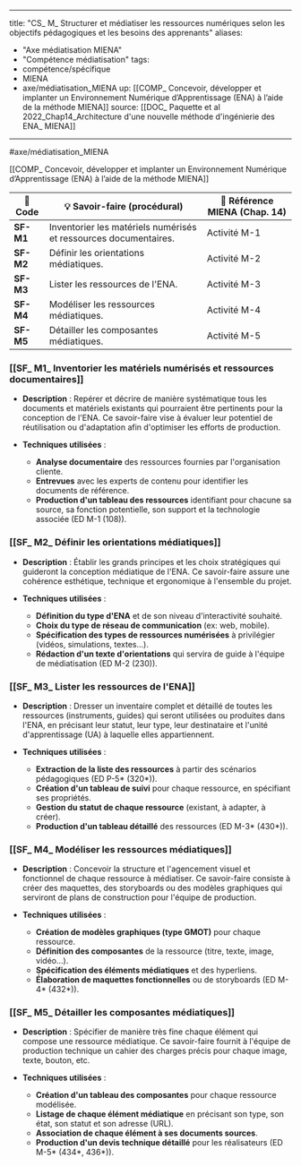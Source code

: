 
 ---
title: "CS_ M_ Structurer et médiatiser les ressources numériques selon les objectifs pédagogiques et les besoins des apprenants"
aliases: 
- "Axe médiatisation MIENA"
- "Compétence médiatisation"
tags:
- compétence/spécifique
- MIENA
- axe/médiatisation_MIENA
up:   [[COMP_ Concevoir, développer et implanter un Environnement Numérique d’Apprentissage (ENA) à l’aide de la méthode MIENA]]
source: [[DOC_ Paquette et al 2022_Chap14_Architecture d'une nouvelle méthode d'ingénierie des ENA_ MIENA]]
---

#axe/médiatisation_MIENA

[[COMP_ Concevoir, développer et implanter un Environnement Numérique d’Apprentissage (ENA) à l’aide de la méthode MIENA]]

| 🔢 Code | 💡 Savoir-faire (procédural) | 📘 Référence MIENA (Chap. 14) |
| --- | --- | --- |
| **SF-M1** | Inventorier les matériels numérisés et ressources documentaires. | Activité M-1 |
| **SF-M2** | Définir les orientations médiatiques. | Activité M-2 |
| **SF-M3** | Lister les ressources de l'ENA. | Activité M-3 |
| **SF-M4** | Modéliser les ressources médiatiques. | Activité M-4 |
| **SF-M5** | Détailler les composantes médiatiques. | Activité M-5 |

### [[SF_ M1_ Inventorier les matériels numérisés et ressources documentaires]]

- **Description** :
  Repérer et décrire de manière systématique tous les documents et matériels existants qui pourraient être pertinents pour la conception de l'ENA. Ce savoir-faire vise à évaluer leur potentiel de réutilisation ou d'adaptation afin d'optimiser les efforts de production.

- **Techniques utilisées** :
  - **Analyse documentaire** des ressources fournies par l'organisation cliente.
  - **Entrevues** avec les experts de contenu pour identifier les documents de référence.
  - **Production d'un tableau des ressources** identifiant pour chacune sa source, sa fonction potentielle, son support et la technologie associée (ED M-1 (108)).

### [[SF_ M2_ Définir les orientations médiatiques]] 

- **Description** :
  Établir les grands principes et les choix stratégiques qui guideront la conception médiatique de l'ENA. Ce savoir-faire assure une cohérence esthétique, technique et ergonomique à l'ensemble du projet.

- **Techniques utilisées** :
  - **Définition du type d'ENA** et de son niveau d'interactivité souhaité.
  - **Choix du type de réseau de communication** (ex: web, mobile).
  - **Spécification des types de ressources numérisées** à privilégier (vidéos, simulations, textes...).
  - **Rédaction d'un texte d'orientations** qui servira de guide à l'équipe de médiatisation (ED M-2 (230)).

### [[SF_ M3_ Lister les ressources de l'ENA]]

- **Description** :
  Dresser un inventaire complet et détaillé de toutes les ressources (instruments, guides) qui seront utilisées ou produites dans l'ENA, en précisant leur statut, leur type, leur destinataire et l'unité d'apprentissage (UA) à laquelle elles appartiennent.

- **Techniques utilisées** :
  - **Extraction de la liste des ressources** à partir des scénarios pédagogiques (ED P-5* (320*)).
  - **Création d'un tableau de suivi** pour chaque ressource, en spécifiant ses propriétés.
  - **Gestion du statut de chaque ressource** (existant, à adapter, à créer).
  - **Production d'un tableau détaillé** des ressources (ED M-3* (430*)).

### [[SF_ M4_ Modéliser les ressources médiatiques]]

- **Description** :
  Concevoir la structure et l'agencement visuel et fonctionnel de chaque ressource à médiatiser. Ce savoir-faire consiste à créer des maquettes, des storyboards ou des modèles graphiques qui serviront de plans de construction pour l'équipe de production.

- **Techniques utilisées** :
  - **Création de modèles graphiques (type GMOT)** pour chaque ressource.
  - **Définition des composantes** de la ressource (titre, texte, image, vidéo...).
  - **Spécification des éléments médiatiques** et des hyperliens.
  - **Élaboration de maquettes fonctionnelles** ou de storyboards (ED M-4* (432*)).

### [[SF_ M5_ Détailler les composantes médiatiques]]

- **Description** :
  Spécifier de manière très fine chaque élément qui compose une ressource médiatique. Ce savoir-faire fournit à l'équipe de production technique un cahier des charges précis pour chaque image, texte, bouton, etc.

- **Techniques utilisées** :
  - **Création d'un tableau des composantes** pour chaque ressource modélisée.
  - **Listage de chaque élément médiatique** en précisant son type, son état, son statut et son adresse (URL).
  - **Association de chaque élément à ses documents sources**.
  - **Production d'un devis technique détaillé** pour les réalisateurs (ED M-5* (434*, 436*)).